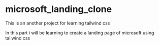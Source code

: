 # microsoft_landing_clone
<p>This is an another project for learning tailwind css </p>
<p>In this part i will be learning to create a landing page of microsoft using tailwind css </p>